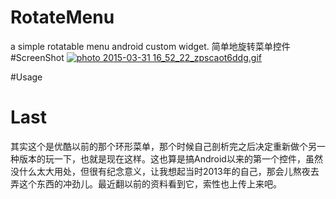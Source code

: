 # RotateMenu
a simple rotatable menu android custom widget. 简单地旋转菜单控件
#ScreenShot
<a href="http://s1060.photobucket.com/user/bossyao168/media/2015-03-31%2016_52_22_zpscaot6ddg.gif.html" target="_blank"><img src="http://i1060.photobucket.com/albums/t444/bossyao168/2015-03-31%2016_52_22_zpscaot6ddg.gif" border="0" alt=" photo 2015-03-31 16_52_22_zpscaot6ddg.gif"/></a>

#Usage


# Last
其实这个是优酷以前的那个环形菜单，那个时候自己剖析完之后决定重新做个另一种版本的玩一下，也就是现在这样。这也算是搞Android以来的第一个控件，虽然没什么太大用处，但很有纪念意义，让我想起当时2013年的自己，那会儿熬夜去弄这个东西的冲劲儿。最近翻以前的资料看到它，索性也上传上来吧。

